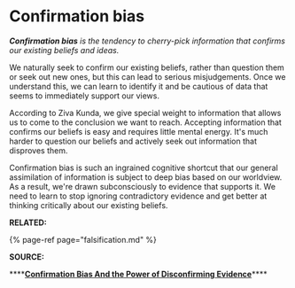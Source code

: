 # Confirmation bias

_**Confirmation bias** is the tendency to cherry-pick information that confirms our existing beliefs and ideas._ 

We naturally seek to confirm our existing beliefs, rather than question them or seek out new ones, but this can lead to serious misjudgements. Once we understand this, we can learn to identify it and be cautious of data that seems to immediately support our views. 

According to Ziva Kunda, we give special weight to information that allows us to come to the conclusion we want to reach. Accepting information that confirms our beliefs is easy and requires little mental energy. It's much harder to question our beliefs and actively seek out information that disproves them. 

Confirmation bias is such an ingrained cognitive shortcut  that our general assimilation of information is subject to deep bias based on our worldview. As a result, we're drawn subconsciously to evidence that supports it. We need to learn to stop ignoring contradictory evidence and get better at thinking critically about our existing beliefs. 

**RELATED:** 

{% page-ref page="falsification.md" %}

**SOURCE:** 

\*\*\*\*[**Confirmation Bias And the Power of Disconfirming Evidence**](https://fs.blog/2017/05/confirmation-bias/)\*\*\*\*



